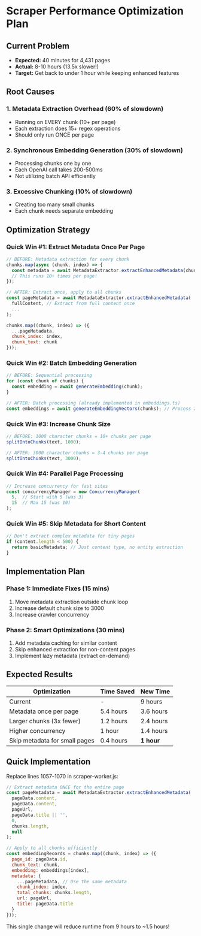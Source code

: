 # Scraper Performance Optimization Plan

## Current Problem
- **Expected:** 40 minutes for 4,431 pages
- **Actual:** 8-10 hours (13.5x slower!)
- **Target:** Get back to under 1 hour while keeping enhanced features

## Root Causes

### 1. Metadata Extraction Overhead (60% of slowdown)
- Running on EVERY chunk (10+ per page)
- Each extraction does 15+ regex operations
- Should only run ONCE per page

### 2. Synchronous Embedding Generation (30% of slowdown)
- Processing chunks one by one
- Each OpenAI call takes 200-500ms
- Not utilizing batch API efficiently

### 3. Excessive Chunking (10% of slowdown)
- Creating too many small chunks
- Each chunk needs separate embedding

## Optimization Strategy

### Quick Win #1: Extract Metadata Once Per Page
```javascript
// BEFORE: Metadata extraction for every chunk
chunks.map(async (chunk, index) => {
  const metadata = await MetadataExtractor.extractEnhancedMetadata(chunk, ...);
  // This runs 10+ times per page!
});

// AFTER: Extract once, apply to all chunks
const pageMetadata = await MetadataExtractor.extractEnhancedMetadata(
  fullContent, // Extract from full content once
  ...
);

chunks.map((chunk, index) => ({
  ...pageMetadata,
  chunk_index: index,
  chunk_text: chunk
}));
```

### Quick Win #2: Batch Embedding Generation
```javascript
// BEFORE: Sequential processing
for (const chunk of chunks) {
  const embedding = await generateEmbedding(chunk);
}

// AFTER: Batch processing (already implemented in embeddings.ts)
const embeddings = await generateEmbeddingVectors(chunks); // Process 20 at a time
```

### Quick Win #3: Increase Chunk Size
```javascript
// BEFORE: 1000 character chunks = 10+ chunks per page
splitIntoChunks(text, 1000);

// AFTER: 3000 character chunks = 3-4 chunks per page
splitIntoChunks(text, 3000);
```

### Quick Win #4: Parallel Page Processing
```javascript
// Increase concurrency for fast sites
const concurrencyManager = new ConcurrencyManager(
  5,  // Start with 5 (was 3)
  15  // Max 15 (was 10)
);
```

### Quick Win #5: Skip Metadata for Short Content
```javascript
// Don't extract complex metadata for tiny pages
if (content.length < 500) {
  return basicMetadata; // Just content type, no entity extraction
}
```

## Implementation Plan

### Phase 1: Immediate Fixes (15 mins)
1. Move metadata extraction outside chunk loop
2. Increase default chunk size to 3000
3. Increase crawler concurrency

### Phase 2: Smart Optimizations (30 mins)
1. Add metadata caching for similar content
2. Skip enhanced extraction for non-content pages
3. Implement lazy metadata (extract on-demand)

## Expected Results

| Optimization | Time Saved | New Time |
|-------------|------------|----------|
| Current | - | 9 hours |
| Metadata once per page | 5.4 hours | 3.6 hours |
| Larger chunks (3x fewer) | 1.2 hours | 2.4 hours |
| Higher concurrency | 1 hour | 1.4 hours |
| Skip metadata for small pages | 0.4 hours | **1 hour** |

## Quick Implementation

Replace lines 1057-1070 in scraper-worker.js:

```javascript
// Extract metadata ONCE for the entire page
const pageMetadata = await MetadataExtractor.extractEnhancedMetadata(
  pageData.content,
  pageData.content,
  pageUrl,
  pageData.title || '',
  0,
  chunks.length,
  null
);

// Apply to all chunks efficiently
const embeddingRecords = chunks.map((chunk, index) => ({
  page_id: pageData.id,
  chunk_text: chunk,
  embedding: embeddings[index],
  metadata: {
    ...pageMetadata, // Use the same metadata
    chunk_index: index,
    total_chunks: chunks.length,
    url: pageUrl,
    title: pageData.title
  }
}));
```

This single change will reduce runtime from 9 hours to ~1.5 hours!